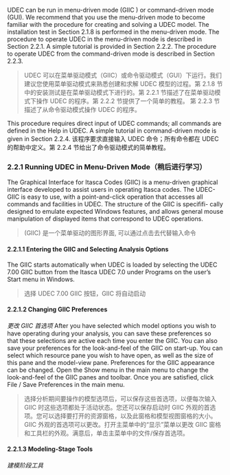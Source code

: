 UDEC can be run in menu-driven mode (GIIC ) or command-driven mode (GUI). We recommend that you use the menu-driven mode to become familiar with the procedure for creating and solving a UDEC model. The installation test in Section 2.1.8 is performed in the menu-driven mode. The procedure to operate UDEC in the menu-driven mode is described in Section 2.2.1. A simple tutorial is provided in Section 2.2.2.
The procedure to operate UDEC from the command-driven mode is described in Section 2.2.3.
>UDEC 可以在菜单驱动模式（GIIC）或命令驱动模式（GUI）下运行。我们建议您使用菜单驱动模式来熟悉创建和求解 UDEC 模型的过程。第 2.1.8 节中的安装测试是在菜单驱动模式下进行的。第 2.2.1 节描述了在菜单驱动模式下操作 UDEC 的程序。第 2.2.2 节提供了一个简单的教程。
>第 2.2.3 节描述了从命令驱动模式操作 UDEC 的程序。


This procedure requires direct input of UDEC commands; all commands are defined in the Help in UDEC. A simple tutorial in command-driven mode is given in Section 2.2.4.
该程序要求直接输入 UDEC 命令；所有命令都在 UDEC 的帮助中定义。第 2.2.4 节给出了命令驱动模式的简单教程。

### 2.2.1 Running UDEC in Menu-Driven Mode（稍后进行学习）
The Graphical Interface for Itasca Codes (GIIC) is a menu-driven graphical interface developed to assist users in operating Itasca codes. The UDEC-GIIC is easy to use, with a point-and-click operation that accesses all commands and facilities in UDEC. The structure of the GIIC is specififi- cally designed to emulate expected Windows features, and allows general mouse manipulation of displayed items that correspond to UDEC operations.
>(GIIC) 是一个菜单驱动的图形界面, 可以通过点击去代替输入命令

#### 2.2.1.1 Entering the GIIC and Selecting Analysis Options
The GIIC starts automatically when UDEC is loaded by selecting the UDEC 7.00 GIIC button from the Itasca UDEC 7.0 under Programs on the user’s Start menu in Windows.
>选择 UDEC 7.00 GIIC 按钮，GIIC 将自动启动


#### 2.2.1.2 Changing GIIC Preferences
*更改 GIIC 首选项*
After you have selected which model options you wish to have operating during your analysis, you can save these preferences so that these selections are active each time you enter the GIIC. You can also save your preferences for the look-and-feel of the GIIC on start-up. You can select which resource pane you wish to have open, as well as the size of this pane and the model-view pane.
Preferences for the GIIC appearance can be changed. Open the Show menu in the main menu to change the look-and-feel of the GIIC panes and toolbar. Once you are satisfied, click File / Save Preferences in the main menu.
>选择分析期间要操作的模型选项后，可以保存这些首选项，以便每次输入 GIIC 时这些选项都处于活动状态。您还可以保存启动时 GIIC 外观的首选项。您可以选择要打开的资源窗格，以及此窗格和模型视图窗格的大小。
GIIC 外观的首选项可以更改。打开主菜单中的“显示”菜单以更改 GIIC 窗格和工具栏的外观。满意后，单击主菜单中的文件\/保存首选项。

#### 2.2.1.3 Modeling-Stage Tools
*建模阶段工具*